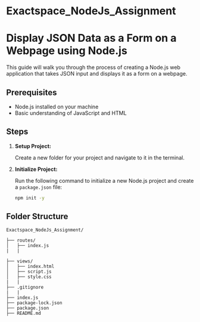 ﻿# Exactspace_NodeJs_Assignment

# Display JSON Data as a Form on a Webpage using Node.js

This guide will walk you through the process of creating a Node.js web application that takes JSON input and displays it as a form on a webpage.

## Prerequisites

- Node.js installed on your machine
- Basic understanding of JavaScript and HTML

## Steps

1. **Setup Project:**

   Create a new folder for your project and navigate to it in the terminal.

2. **Initialize Project:**

   Run the following command to initialize a new Node.js project and create a `package.json` file:

   ```bash
   npm init -y
 ## Folder Structure
```
Exactspace_NodeJs_Assignment/

├── routes/
│   ├── index.js
|   |

├── views/
│   ├── index.html
│   ├── script.js
│   ├── style.css
|   |
├── .gitignore
|   |
├── index.js
├── package-lock.json
├── package.json
├── README.md
